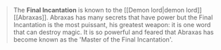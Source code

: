 > The **Final Incantation** is known to the [[Demon lord|demon lord]] [[Abraxas]]. Abraxas has many secrets that have power but the Final Incantation is the most puissant, his greatest weapon: it is one word that can destroy magic. It is so powerful and feared that Abraxas has become known as the 'Master of the Final Incantation'.







